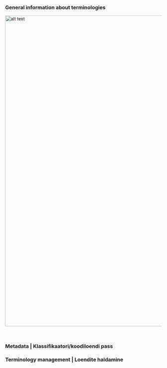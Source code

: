 ### General information about terminologies

<p> <img src="codesystem-hierarchy.png" alt="alt text" width="1000"/> </p>
<br clear="all"/>

### Metadata | Klassifikaatori/koodiloendi pass

### Terminology management | Loendite haldamine

